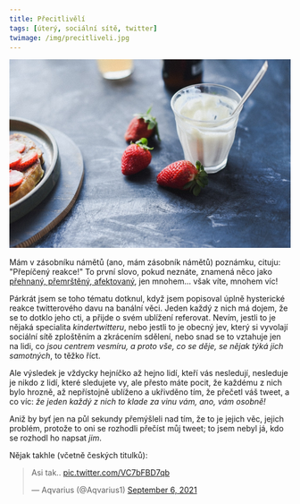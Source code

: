 ```yaml
---
title: Přecitlivělí
tags: [úterý, sociální sítě, twitter]
twimage: /img/precitliveli.jpg
---
```


![cover](/img/precitliveli.jpg)

Mám v zásobníku námětů (ano, mám zásobník námětů) poznámku, cituju: "Přepíčený reakce!" To první slovo, pokud neznáte, znamená něco jako [přehnaný, přemrštěný, afektovaný](https://cestina20.cz/slovnik/prepiceny/), jen mnohem... však víte, mnohem víc!

Párkrát jsem se toho tématu dotknul, když jsem popisoval úplně hysterické reakce twitterového davu na banální věci. Jeden každý z nich má dojem, že se to dotklo jeho cti, a přijde o svém ublížení referovat. Nevím, jestli to je nějaká specialita _kindertwitteru_, nebo jestli to je obecný jev, který si vyvolají sociální sítě zploštěním a zkrácením sdělení, nebo snad se to vztahuje jen na lidi, co _jsou centrem vesmíru, a proto vše, co se děje, se nějak týká jich samotných_, to těžko říct. 

Ale výsledek je vždycky hejníčko až hejno lidí, kteří vás nesledují, nesleduje je nikdo z lidí, které sledujete vy, ale přesto máte pocit, že každému z nich bylo hrozně, až nepřístojně ublíženo a ukřivděno tím, že přečetl váš tweet, a co víc: _že jeden každý z nich to klade za vinu vám, ano, vám osobně!_

Aniž by byť jen na půl sekundy přemýšleli nad tím, že to je jejich věc, jejich problém, protože to oni se rozhodli přečíst můj tweet; to jsem nebyl já, kdo se rozhodl ho napsat _jim_.

Nějak takhle (včetně českých titulků):

<blockquote class="twitter-tweet"><p lang="in" dir="ltr">Asi tak.. <a href="https://t.co/VC7bFBD7qb">pic.twitter.com/VC7bFBD7qb</a></p>&mdash; Aqvarius (@Aqvarius1) <a href="https://twitter.com/Aqvarius1/status/1435005941368373252?ref_src=twsrc%5Etfw">September 6, 2021</a></blockquote> <script async src="https://platform.twitter.com/widgets.js" charset="utf-8"></script>